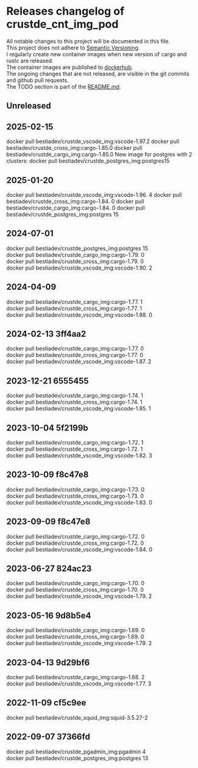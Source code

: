 # Releases changelog of crustde_cnt_img_pod

All notable changes to this project will be documented in this file.  
This project does not adhere to [Semantic Versioning](https://semver.org/spec/v2.0.0.html).  
I regularly create new container images when new version of cargo and rustc are released.  
The container images are published to [dockerhub](https://hub.docker.com/).  
The ongoing changes that are not released, are visible in the git commits and github pull requests.  
The TODO section is part of the [README.md](https://github.com/CRUSTDE-ContainerizedRustDevEnv/crustde_cnt_img_pod).  

## Unreleased

## 2025-02-15

docker pull bestiadev/crustde_vscode_img:vscode-1.97.2
docker pull bestiadev/crustde_cross_img:cargo-1.85.0
docker pull bestiadev/crustde_cargo_img:cargo-1.85.0
New image for postgres with 2 clusters:
docker pull bestiadev/crustde_postgres_img:postgres15

## 2025-01-20

docker pull bestiadev/crustde_vscode_img:vscode-1.96. 4
docker pull bestiadev/crustde_cross_img:cargo-1.84. 0
docker pull bestiadev/crustde_cargo_img:cargo-1.84. 0
docker pull bestiadev/crustde_postgres_img:postgres 15

## 2024-07-01

docker pull bestiadev/crustde_postgres_img:postgres 15  
docker pull bestiadev/crustde_cargo_img:cargo-1.79. 0  
docker pull bestiadev/crustde_cross_img:cargo-1.79. 0  
docker pull bestiadev/crustde_vscode_img:vscode-1.90. 2  

## 2024-04-09

docker pull bestiadev/crustde_cargo_img:cargo-1.77. 1  
docker pull bestiadev/crustde_cross_img:cargo-1.77. 1  
docker pull bestiadev/crustde_vscode_img:vscode-1.88. 0  

## 2024-02-13 3ff4aa2

docker pull bestiadev/crustde_cargo_img:cargo-1.77. 0  
docker pull bestiadev/crustde_cross_img:cargo-1.77. 0  
docker pull bestiadev/crustde_vscode_img:vscode-1.87. 2  

## 2023-12-21 6555455

docker pull bestiadev/crustde_cargo_img:cargo-1.74. 1  
docker pull bestiadev/crustde_cross_img:cargo-1.74. 1  
docker pull bestiadev/crustde_vscode_img:vscode-1.85. 1  

## 2023-10-04 5f2199b

docker pull bestiadev/crustde_cargo_img:cargo-1.72. 1  
docker pull bestiadev/crustde_cross_img:cargo-1.72. 1  
docker pull bestiadev/crustde_vscode_img:vscode-1.82. 3  

## 2023-10-09 f8c47e8

docker pull bestiadev/crustde_cargo_img:cargo-1.73. 0  
docker pull bestiadev/crustde_cross_img:cargo-1.73. 0  
docker pull bestiadev/crustde_vscode_img:vscode-1.83. 0  

## 2023-09-09 f8c47e8

docker pull bestiadev/crustde_cargo_img:cargo-1.72. 0  
docker pull bestiadev/crustde_cross_img:cargo-1.72. 0  
docker pull bestiadev/crustde_vscode_img:vscode-1.84. 0  

## 2023-06-27 824ac23

docker pull bestiadev/crustde_cargo_img:cargo-1.70. 0  
docker pull bestiadev/crustde_cross_img:cargo-1.70. 0  
docker pull bestiadev/crustde_vscode_img:vscode-1.79. 2  

## 2023-05-16 9d8b5e4

docker pull bestiadev/crustde_cargo_img:cargo-1.69. 0  
docker pull bestiadev/crustde_cross_img:cargo-1.69. 0  
docker pull bestiadev/crustde_vscode_img:vscode-1.79. 2  

## 2023-04-13 9d29bf6

docker pull bestiadev/crustde_cargo_img:cargo-1.68. 2  
docker pull bestiadev/crustde_vscode_img:vscode-1.77. 3  

## 2022-11-09 cf5c9ee

docker pull bestiadev/crustde_squid_img:squid-3.5.27-2  

## 2022-09-07 37366fd

docker pull bestiadev/crustde_pgadmin_img:pgadmin 4  
docker pull bestiadev/crustde_postgres_img:postgres 13  
